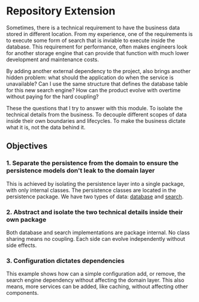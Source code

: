 # Repository Extension

Sometimes, there is a technical requirement to have the business data stored in different location.
From my experience, one of the requirements is to execute some form of search that is inviable to
execute inside the database. This requirement for performance, often makes engineers look for another
storage engine that can provide that function with much lower development and maintenance costs.

By adding another external dependency to the project, also brings another hidden problem: what should
the application do when the service is unavailable? Can I use the same structure that defines the database
table for this new search engine? How can the product evolve with overtime without paying for the hard coupling?

These the questions that I try to answer with this module. To isolate the technical details from the business.
To decouple different scopes of data inside their own boundaries and lifecycles. To make the business dictate
what it is, not the data behind it.

## Objectives
### 1. Separate the persistence from the domain to ensure the persistence models don't leak to the domain layer
This is achieved by isolating the persistence layer into a single package, with only internal classes.
The persistence classes are located in the persistence package. We have two types of data: [database](src/main/kotlin/bras/casa/infrastructure/persistence/database/ProductEntity.kt)
and [search](src/main/kotlin/bras/casa/infrastructure/persistence/search/SearchableProduct.kt).

### 2. Abstract and isolate the two technical details inside their own package
Both database and search implementations are package internal. No class sharing means no coupling.
Each side can evolve independently without side effects.

### 3. Configuration dictates dependencies
This example shows how can a simple configuration add, or remove, the search engine dependency without affecting
the domain layer. This also means, more services can be added, like caching, without affecting other components.